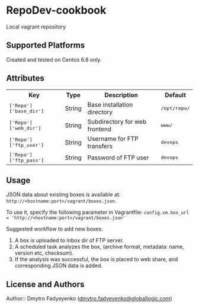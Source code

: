 # RepoDev-cookbook

Local vagrant repository 

## Supported Platforms

Created and tested on Centos 6.8 only.

## Attributes

<table>
  <tr>
    <th>Key</th>
    <th>Type</th>
    <th>Description</th>
    <th>Default</th>
  </tr>
  <tr>
    <td><tt>['Repo']['base_dir']</tt></td>
    <td>String</td>
    <td>Base installation directory</td>
    <td><tt>/opt/repo/</tt></td>
  </tr>
  <tr>
    <td><tt>['Repo']['web_dir']</tt></td>
    <td>String</td>
    <td>Subdirectory for web frontend</td>
    <td><tt>www/</tt></td>
  </tr>
  <tr>
    <td><tt>['Repo']['ftp_user']</tt></td>
    <td>String</td>
    <td>Username for FTP transfers</td>
    <td><tt>devops</tt></td>
  </tr>
  <tr>
    <td><tt>['Repo']['ftp_pass']</tt></td>
    <td>String</td>
    <td>Password of FTP user</td>
    <td><tt>devops</tt></td>
  </tr>
</table>

## Usage

JSON data about existing boxes is available at:
`http://<hostname:port>/vagrant/boxes.json`.

To use it, specify the following parameter in Vagrantfile:
`config.vm.box_url = 'http://<hostname:port>/vagrant/boxes.json'` 

Suggested workflow to add new boxes:

1. A box is uploaded to Inbox dir of FTP server.
2. A scheduled task analyzes the box, (archive format, metadata: name, version etc, checksum).
3. If the analysis was successful, the box is placed to web share, and
corresponding JSON data is added.  

## License and Authors

Author:: Dmytro Fadyeyenko (dmytro.fadyeyenko@globallogic.com)
